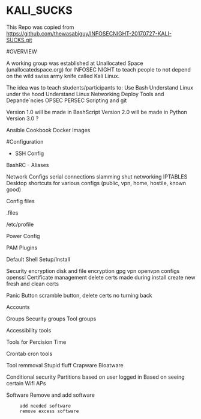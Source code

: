 # KALI_SUCKS
This Repo was copied from https://github.com/thewasabiguy/INFOSECNIGHT-20170727-KALI-SUCKS.git

#OVERVIEW

A working group was established at Unallocated Space (unallocatedspace.org) for INFOSEC NIGHT to teach people to not depend on the wild swiss army knife called Kali Linux.

The idea was to teach students/participants to:
Use Bash
Understand Linux under the hood
Understand Linux Networking
Deploy Tools and Depande`ncies
OPSEC
PERSEC
Scripting and git

Version 1.0 will be made in BashScript
Version 2.0 will be made in Python
Version 3.0 ?

Ansible Cookbook
Docker Images


#Configuration



   - SSH Config

   BashRC
        - Aliases

   Network Configs
        serial connections
        slamming shut networking
        IPTABLES
        Desktop shortcuts for various configs (public, vpn, home, hostile, known good)

   Config files

   .files

   /etc/profile

   Power Config

   PAM Plugins

   Default Shell Setup/Install

   Security
        encryption
            disk and file encryption
            gpg
            vpn openvpn configs
            openssl
            Certificate management
                delete certs made during install
                create new fresh and clean certs

   Panic Button
        scramble button, delete certs no turning back

   Accounts

   Groups
        Security groups
        Tool groups

   Accessibility tools

   Tools for Percision Time

   Crontab cron tools

   Tool remmoval
        Stupid fluff
        Crapware
        Bloatware

   Conditional security
        Partitions based on user logged in
        Based on seeing certain Wifi APs

   Software
   		Remove and add software
   		
   		 add needed software
   		 remove excess software
